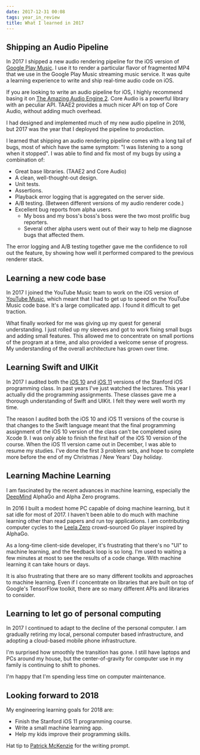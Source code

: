 ```yaml
---
date: 2017-12-31 00:08
tags: year_in_review
title: What I learned in 2017
---
```


## Shipping an Audio Pipeline

In 2017 I shipped a new audio rendering pipeline for the iOS version of
[Google Play Music](https://itunes.apple.com/us/app/google-play-music/id691797987?mt=8).
I use it to render a particular flavor of fragmented
MP4 that we use in the Google Play Music streaming music service. It was quite
a learning experience to write and ship real-time audio code on iOS.

If you are looking to write an audio pipeline for iOS, I highly recommend
basing it on [The Amazing Audio Engine 2](https://github.com/TheAmazingAudioEngine/TheAmazingAudioEngine2).
Core Audio is a powerful library with an peculiar API. TAAE2 provides a much nicer
API on top of Core Audio, without adding much overhead.

I had designed and implemented much of my new audio pipeline in 2016, but 2017
was the year that I deployed the pipeline to production.

I learned that shipping an audio rendering pipeline comes with a long tail of
bugs, most of which have the same symptom: "I was listening to a song when it
stopped". I was able to find and fix most of my bugs by using a combination
of:

* Great base libraries. (TAAE2 and Core Audio)
* A clean, well-thought-out design.
* Unit tests.
* Assertions.
* Playback error logging that is aggregated on the server side.
* A/B testing. (Between different versions of my audio renderer code.)
* Excellent bug reports from alpha users.
  * My boss and my boss's boss's boss were the two most prolific bug reporters.
  * Several other alpha users went out of their way to help me diagnose bugs that affected them.

The error logging and A/B testing together gave me the confidence to roll out
the feature, by showing how well it performed compared to the previous
renderer stack.

## Learning a new code base

In 2017 I joined the YouTube Music team to work on  the iOS version of
[YouTube Music](https://itunes.apple.com/us/app/youtube-music/id1017492454?mt=8),
which meant that I had to get up to speed on the
YouTube Music code base. It's a large complicated app. I found it difficult to
get traction.

What finally worked for me was giving up my quest for general understanding. I
just rolled up my sleeves and got to work fixing small bugs and adding small
features. This allowed me to concentrate on small portions of the program at a
time, and also provided a welcome sense of progress. My understanding of the
overall architecture has grown over time.

## Learning Swift and UIKit

In 2017 I audited both the [iOS 10](https://itunes.apple.com/us/course/developing-ios-10-apps-with-swift/id1198467120) and
[iOS 11](https://itunes.apple.com/us/course/developing-ios-11-apps-with-swift/id1309275316) versions of the Stanford iOS programming class. In past
years I've just watched the lectures. This year I actually did the programming
assignments. These classes gave me a thorough understanding of Swift and
UIKit. I felt they were well worth my time.

The reason I audited both the iOS 10 and iOS 11 versions of the course is that
changes to the Swift language meant that the final programming assignment of
the iOS 10 version of the class can't be completed using Xcode 9. I was only
able to finish the first half of the iOS 10 version of the course. When the
iOS 11 version came out in December, I was able to resume my studies. I've
done the first 3 problem sets, and hope to complete more before the end of my
Christmas / New Years' Day holiday.

## Learning Machine Learning

I am fascinated by the recent advances in machine learning, especially the
[DeepMind](https://deepmind.com/) AlphaGo and Alpha Zero programs.

In 2016 I built a modest home PC capable of doing machine learning, but it sat
idle for most of 2017. I haven't been able to do much with machine learning
other than read papers and run toy applications. I am contributing computer
cycles to the [Leela Zero](https://github.com/gcp/leela-zero) crowd-sourced Go
player inspired by AlphaGo.

As a long-time client-side developer, it's frustrating that there's no "UI" to
machine learning, and the feedback loop is so long. I'm used to waiting a few
minutes at most to see the results of a code change. With machine learning it
can take hours or days.

It is also frustrating that there are so many different toolkits and
approaches to machine learning. Even if I concentrate on libraries that are
built on top of Google's TensorFlow toolkit, there are so many different APIs
and libraries to consider.

## Learning to let go of personal computing

In 2017 I continued to adapt to the decline of the personal computer. I am
gradually retiring my local, personal computer based infrastructure, and
adopting a cloud-based mobile phone infrastructure.

I'm surprised how smoothly the transition has gone. I still have laptops and
PCs around my house, but the center-of-gravity for computer use in my family
is continuing to shift to phones.

I'm happy that I'm spending less time on computer maintenance.

## Looking forward to 2018

My engineering learning goals for 2018 are:

* Finish the Stanford iOS 11 programming course.
* Write a small machine learning app.
* Help my kids improve their programming skills.

Hat tip to [Patrick McKenzie](https://twitter.com/patio11/status/946910434887471104) for the
writing prompt.
